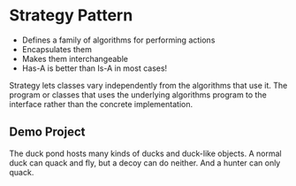 # Strategy Pattern

* Defines a family of algorithms for performing actions
* Encapsulates them
* Makes them interchangeable
* Has-A is better than Is-A in most cases!

Strategy lets classes vary independently from the algorithms that use it. The program or classes that uses the underlying algorithms program to the interface rather than the concrete implementation.

## Demo Project

The duck pond hosts many kinds of ducks and duck-like objects. A normal duck can quack and fly, but a decoy can do neither. And a hunter can only quack.